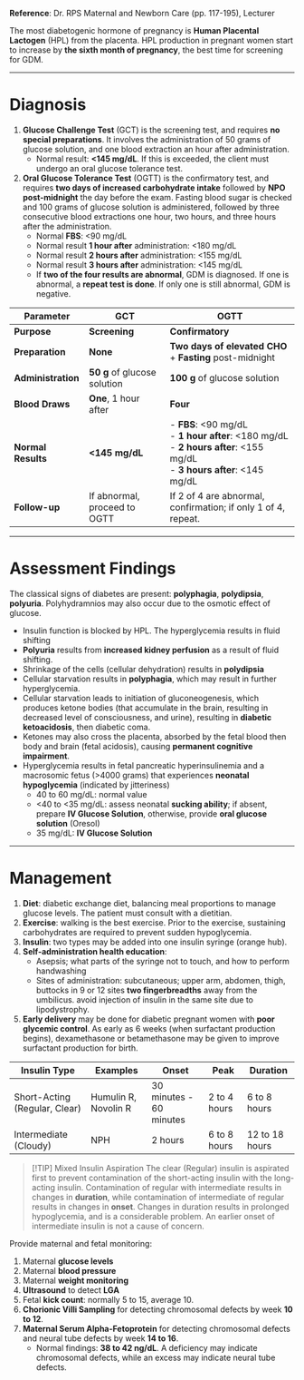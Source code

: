 **Reference**: Dr. RPS Maternal and Newborn Care (pp. 117-195), Lecturer

The most diabetogenic hormone of pregnancy is **Human Placental Lactogen** (HPL) from the placenta. HPL production in pregnant women start to increase by **the sixth month of pregnancy**, the best time for screening for GDM.
___
# Diagnosis
1. **Glucose Challenge Test** (GCT) is the screening test, and requires **no special preparations**. It involves the administration of 50 grams of glucose solution, and one blood extraction an hour after administration.
	- Normal result: **<145 mg/dL**. If this is exceeded, the client must undergo an oral glucose tolerance test.
2. **Oral Glucose Tolerance Test** (OGTT) is the confirmatory test, and requires **two days of increased carbohydrate intake** followed by **NPO post-midnight** the day before the exam. Fasting blood sugar is checked and 100 grams of glucose solution is administered, followed by three consecutive blood extractions one hour, two hours, and three hours after the administration.
	- Normal **FBS**: <90 mg/dL
	- Normal result **1 hour after** administration: <180 mg/dL
	- Normal result **2 hours after** administration: <155 mg/dL
	- Normal result **3 hours after** administration: <145 mg/dL
	- If **two of the four results are abnormal**, GDM is diagnosed. If one is abnormal, a **repeat test is done**. If only one is still abnormal, GDM is negative.

| Parameter          | GCT                          | OGTT                                                                                                                         |
| ------------------ | ---------------------------- | ---------------------------------------------------------------------------------------------------------------------------- |
| **Purpose**        | **Screening**                | **Confirmatory**                                                                                                             |
| **Preparation**    | **None**                     | **Two days of elevated CHO** + **Fasting** post-midnight                                                                     |
| **Administration** | **50 g** of glucose solution | **100 g** of glucose solution                                                                                                |
| **Blood Draws**    | **One**, 1 hour after        | **Four**                                                                                                                     |
| **Normal Results** | **<145 mg/dL**               | - **FBS**: <90 mg/dL<br>- **1 hour after**: <180 mg/dL<br>- **2 hours after**: <155 mg/dL<br>- **3 hours after**: <145 mg/dL |
| **Follow-up**      | If abnormal, proceed to OGTT | If 2 of 4 are abnormal, confirmation; if only 1 of 4, repeat.                                                                |
___
# Assessment Findings
The classical signs of diabetes are present: **polyphagia**, **polydipsia**, **polyuria**. Polyhydramnios may also occur due to the osmotic effect of glucose.
- Insulin function is blocked by HPL. The hyperglycemia results in fluid shifting
- **Polyuria** results from **increased kidney perfusion** as a result of fluid shifting.
- Shrinkage of the cells (cellular dehydration) results in **polydipsia**
- Cellular starvation results in **polyphagia**, which may result in further hyperglycemia.
- Cellular starvation leads to initiation of gluconeogenesis, which produces ketone bodies (that accumulate in the brain, resulting in decreased level of consciousness, and urine), resulting in **diabetic ketoacidosis**, then diabetic coma.
- Ketones may also cross the placenta, absorbed by the fetal blood then body and brain (fetal acidosis), causing **permanent cognitive impairment**.
- Hyperglycemia results in fetal pancreatic hyperinsulinemia and a macrosomic fetus (>4000 grams) that experiences **neonatal hypoglycemia** (indicated by jitteriness)
	-  40 to 60 mg/dL: normal value
	- <40 to <35 mg/dL: assess neonatal **sucking ability**; if absent, prepare **IV Glucose Solution**, otherwise, provide **oral glucose solution** (Oresol)
	- 35 mg/dL: **IV Glucose Solution**
___
# Management
1. **Diet**: diabetic exchange diet, balancing meal proportions to manage glucose levels. The patient must consult with a dietitian.
2. **Exercise**: walking is the best exercise. Prior to the exercise, sustaining carbohydrates are required to prevent sudden hypoglycemia.
3. **Insulin**: two types may be added into one insulin syringe (orange hub).
4. **Self-administration health education**:
	- Asepsis; what parts of the syringe not to touch, and how to perform handwashing
	- Sites of administration: subcutaneous; upper arm, abdomen, thigh, buttocks in 9 or 12 sites **two fingerbreadths** away from the umbilicus. avoid injection of insulin in the same site due to lipodystrophy.
5. **Early delivery** may be done for diabetic pregnant women with **poor glycemic control**. As early as 6 weeks (when surfactant production begins), dexamethasone or betamethasone may be given to improve surfactant production for birth.

| Insulin Type                  | Examples             | Onset                   | Peak         | Duration       |
| ----------------------------- | -------------------- | ----------------------- | ------------ | -------------- |
| Short-Acting (Regular, Clear) | Humulin R, Novolin R | 30 minutes - 60 minutes | 2 to 4 hours | 6 to 8 hours   |
| Intermediate (Cloudy)         | NPH                  | 2 hours                 | 6 to 8 hours | 12 to 18 hours |

>[!TIP] Mixed Insulin Aspiration
>The clear (Regular) insulin is aspirated first to prevent contamination of the short-acting insulin with the long-acting insulin. Contamination of regular with intermediate results in changes in **duration**, while contamination of intermediate of regular results in changes in **onset**. Changes in duration results in prolonged hypoglycemia, and is a considerable problem. An earlier onset of intermediate insulin is not a cause of concern.

Provide maternal and fetal monitoring:
1. Maternal **glucose levels**
2. Maternal **blood pressure**
3. Maternal **weight monitoring**
4. **Ultrasound** to detect **LGA**
5. Fetal **kick count**: normally 5 to 15, average 10.
6. **Chorionic Villi Sampling** for detecting chromosomal defects by week **10 to 12**.
7. **Maternal Serum Alpha-Fetoprotein** for detecting chromosomal defects and neural tube defects by week **14 to 16**.
	- Normal findings: **38 to 42 ng/dL**. A deficiency may indicate chromosomal defects, while an excess may indicate neural tube defects.